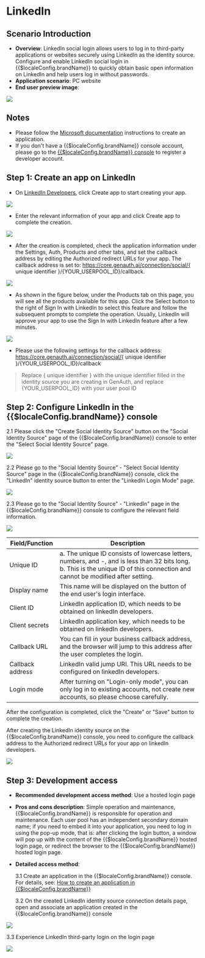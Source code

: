 # LinkedIn

<LastUpdated/>

## Scenario Introduction

- **Overview**: LinkedIn social login allows users to log in to third-party applications or websites securely using LinkedIn as the identity source. Configure and enable LinkedIn social login in {{$localeConfig.brandName}} to quickly obtain basic open information on LinkedIn and help users log in without passwords.
- **Application scenario**: PC website
- **End user preview image**:

<img src="./images/linkedin_0.png" >

## Notes

- Please follow the [Microsoft documentation](https://docs.microsoft.com/en-us/linkedin/consumer/integrations/self-serve/sign-in-with-linkedin#getting-started) instructions to create an application.
- If you don't have a {{$localeConfig.brandName}} console account, please go to the [{{$localeConfig.brandName}} console](https://www.genauth.ai/) to register a developer account.

## Step 1: Create an app on LinkedIn

- On [LinkedIn Developers](https://developer.linkedin.com/), click Create app to start creating your app.

<img src="./images/linkedin_1.png" >

- Enter the relevant information of your app and click Create app to complete the creation.

<img src="./images/linkedin_2.png" >

- After the creation is completed, check the application information under the Settings, Auth, Products and other tabs, and set the callback address by editing the Authorized redirect URLs for your app. The callback address is set to: https://core.genauth.ai/connection/social/{ unique identifier }/{YOUR_USERPOOL_ID}/callback.

<img src="./images/linkedin_3.png" >

- As shown in the figure below, under the Products tab on this page, you will see all the products available for this app. Click the Select button to the right of Sign In with LinkedIn to select this feature and follow the subsequent prompts to complete the operation. Usually, LinkedIn will approve your app to use the Sign In with LinkedIn feature after a few minutes.

<img src="./images/linkedin_4.png" >

- Please use the following settings for the callback address: https://core.genauth.ai/connection/social/{ unique identifier }/{YOUR_USERPOOL_ID}/callback

> Replace { unique identifier } with the unique identifier filled in the identity source you are creating in GenAuth, and replace {YOUR_USERPOOL_ID} with your user pool ID

## Step 2: Configure LinkedIn in the {{$localeConfig.brandName}} console

2.1 Please click the "Create Social Identity Source" button on the "Social Identity Source" page of the {{$localeConfig.brandName}} console to enter the "Select Social Identity Source" page.

<img src="./images/linkedin_5.png" >

2.2 Please go to the "Social Identity Source" - "Select Social Identity Source" page in the {{$localeConfig.brandName}} console, click the "LinkedIn" identity source button to enter the "LinkedIn Login Mode" page.

<img src="./images/linkedin_6.png" >

2.3 Please go to the "Social Identity Source" - "LinkedIn" page in the {{$localeConfig.brandName}} console to configure the relevant field information.

<img src="./images/linkedin_7.png" >

| Field/Function   | Description                                                                                                                                                                      |
| ---------------- | -------------------------------------------------------------------------------------------------------------------------------------------------------------------------------- |
| Unique ID        | a. The unique ID consists of lowercase letters, numbers, and -, and is less than 32 bits long. b. This is the unique ID of this connection and cannot be modified after setting. |
| Display name     | This name will be displayed on the button of the end user's login interface.                                                                                                     |
| Client ID        | LinkedIn application ID, which needs to be obtained on linkedIn developers.                                                                                                      |
| Client secrets   | LinkedIn application key, which needs to be obtained on linkedIn developers.                                                                                                     |
| Callback URL     | You can fill in your business callback address, and the browser will jump to this address after the user completes the login.                                                    |
| Callback address | LinkedIn valid jump URI. This URL needs to be configured on linkedIn developers.                                                                                                 |
| Login mode       | After turning on "Login-only mode", you can only log in to existing accounts, not create new accounts, so please choose carefully.                                               |

After the configuration is completed, click the "Create" or "Save" button to complete the creation.

After creating the LinkedIn identity source on the {{$localeConfig.brandName}} console, you need to configure the callback address to the Authorized redirect URLs for your app on linkedIn developers.

<img src="./images/linkedin_3.png" >

## Step 3: Development access

- **Recommended development access method**: Use a hosted login page

- **Pros and cons description**: Simple operation and maintenance, {{$localeConfig.brandName}} is responsible for operation and maintenance. Each user pool has an independent secondary domain name; if you need to embed it into your application, you need to log in using the pop-up mode, that is: after clicking the login button, a window will pop up with the content of the {{$localeConfig.brandName}} hosted login page, or redirect the browser to the {{$localeConfig.brandName}} hosted login page.

- **Detailed access method**:

  3.1 Create an application in the {{$localeConfig.brandName}} console. For details, see: [How to create an application in {{$localeConfig.brandName}}](/guides/app-new/create-app/create-app.md)

  3.2 On the created LinkedIn identity source connection details page, open and associate an application created in the {{$localeConfig.brandName}} console

<img src="./images/linkedin_8.png" >

3.3 Experience LinkedIn third-party login on the login page

<img src="./images/linkedin_9.png" >
